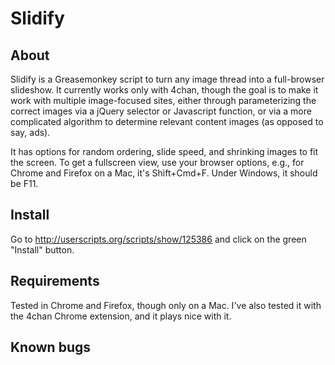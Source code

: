 Slidify
=======

About
-----
Slidify is a Greasemonkey script to turn any image thread into a full-browser slideshow. It currently works only with 4chan, though the goal is to make it work with multiple image-focused sites, either through parameterizing the correct images via a jQuery selector or Javascript function, or via a more complicated algorithm to determine relevant content images (as opposed to say, ads). 

It has options for random ordering, slide speed, and shrinking images to fit the screen. To get a fullscreen view, use your browser options, e.g., for Chrome and Firefox on a Mac, it's Shift+Cmd+F. Under Windows, it should be F11.

Install
-------
Go to http://userscripts.org/scripts/show/125386 and click on the green "Install" button.

Requirements
------------
Tested in Chrome and Firefox, though only on a Mac. I've also tested it with the 4chan Chrome extension, and it plays nice with it.

Known bugs
----------



